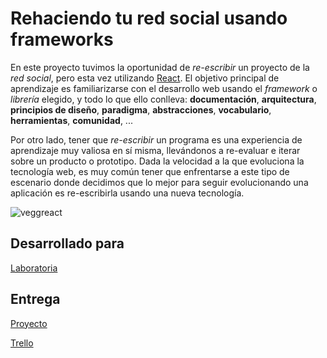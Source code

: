 # Rehaciendo tu red social usando frameworks

En este proyecto tuvimos la oportunidad de _re-escribir_ un proyecto  de
la _red social_, pero esta vez utilizando [React](https://reactjs.org/).
El objetivo principal de aprendizaje es familiarizarse con el desarrollo web
usando el _framework_ o _librería_ elegido, y todo lo que ello conlleva:
**documentación**, **arquitectura**, **principios de diseño**, **paradigma**,
**abstracciones**, **vocabulario**, **herramientas**, **comunidad**, ...

Por otro lado, tener que _re-escribir_ un programa es una experiencia de
aprendizaje muy valiosa en sí misma, llevándonos a re-evaluar e iterar sobre
un producto o prototipo. Dada la velocidad a la que evoluciona la tecnología
web, es muy común tener que enfrentarse a este tipo de escenario donde decidimos
que lo mejor para seguir evolucionando una
aplicación es re-escribirla usando una nueva tecnología.

![veggreact](https://user-images.githubusercontent.com/39282714/47377725-6de1ff00-d6cc-11e8-9b95-3d8f61fedf62.jpg)
## Desarrollado para 
[Laboratoria](http://laboratoria.la)


## Entrega

[Proyecto](https://milelym.github.io/scl-2018-1-social-network-frameworks/)

[Trello](https://trello.com/b/5cmJL3Er/red-social-con-react)
